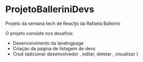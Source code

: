 # ProjetoBalleriniDevs


Projeto da semana tech de Reactjs da Rafaela Ballerini 

O projeto consiste nos desafios:

* Desenvolvimento da landingpage
* Criação da pagina de listagem de devs
* Crud (adicionar desenvolvedor , editar, deletar , visualizar )

